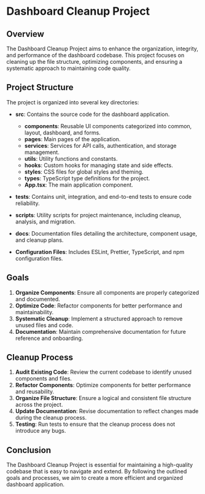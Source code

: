 # Dashboard Cleanup Project

## Overview

The Dashboard Cleanup Project aims to enhance the organization, integrity, and performance of the dashboard codebase. This project focuses on cleaning up the file structure, optimizing components, and ensuring a systematic approach to maintaining code quality.

## Project Structure

The project is organized into several key directories:

- **src**: Contains the source code for the dashboard application.
  - **components**: Reusable UI components categorized into common, layout, dashboard, and forms.
  - **pages**: Main pages of the application.
  - **services**: Services for API calls, authentication, and storage management.
  - **utils**: Utility functions and constants.
  - **hooks**: Custom hooks for managing state and side effects.
  - **styles**: CSS files for global styles and theming.
  - **types**: TypeScript type definitions for the project.
  - **App.tsx**: The main application component.

- **tests**: Contains unit, integration, and end-to-end tests to ensure code reliability.

- **scripts**: Utility scripts for project maintenance, including cleanup, analysis, and migration.

- **docs**: Documentation files detailing the architecture, component usage, and cleanup plans.

- **Configuration Files**: Includes ESLint, Prettier, TypeScript, and npm configuration files.

## Goals

1. **Organize Components**: Ensure all components are properly categorized and documented.
2. **Optimize Code**: Refactor components for better performance and maintainability.
3. **Systematic Cleanup**: Implement a structured approach to remove unused files and code.
4. **Documentation**: Maintain comprehensive documentation for future reference and onboarding.

## Cleanup Process

1. **Audit Existing Code**: Review the current codebase to identify unused components and files.
2. **Refactor Components**: Optimize components for better performance and reusability.
3. **Organize File Structure**: Ensure a logical and consistent file structure across the project.
4. **Update Documentation**: Revise documentation to reflect changes made during the cleanup process.
5. **Testing**: Run tests to ensure that the cleanup process does not introduce any bugs.

## Conclusion

The Dashboard Cleanup Project is essential for maintaining a high-quality codebase that is easy to navigate and extend. By following the outlined goals and processes, we aim to create a more efficient and organized dashboard application.